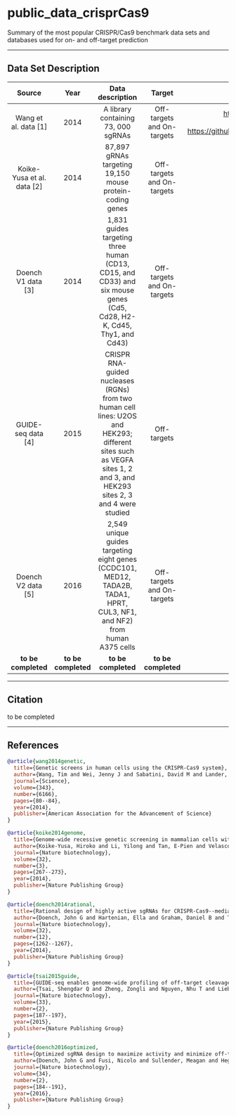 # public_data_crisprCas9

Summary of the most popular CRISPR/Cas9 benchmark data sets and databases used for on- and off-target prediction

------

## Data Set Description

Source | Year | Data description | Target | Original data source & Curated Data |
|:---:|:---:|:---:|:---:|:---:|
|Wang et al. data [1] | 2014 | A library containing 73, 000 sgRNAs | Off-targets and On-targets | https://www.ncbi.nlm.nih.gov/pmc/articles/PMC3972032/#SD2 <br> Direct Download Link: <br> https://github.com/dagrate/public_data_crisprCas9/tree/main/data/wang2014genetic |
| Koike-Yusa et al. data [2] | 2014 | 87,897 gRNAs targeting 19,150 mouse protein-coding genes | Off-targets and On-targets | https://www.ebi.ac.uk/ena/browser/view/PRJEB4038 <br> Direct Download Link: <br> https://www.ebi.ac.uk/ena/browser/view/PRJEB4038 | 
| Doench V1 data [3] | 2014 | 1,831 guides targeting three human (CD13, CD15, and CD33) and six mouse genes (Cd5, Cd28, H2-K, Cd45, Thy1, and Cd43) | Off-targets and On-targets | https://portals.broadinstitute.org/gppx/crispick/public |
| GUIDE-seq data [4] | 2015 | CRISPR RNA-guided nucleases (RGNs) from two human cell lines: U2OS and HEK293; different sites such as VEGFA sites 1, 2 and 3, and HEK293 sites 2, 3 and 4 were studied | Off-targets | https://github.com/tsailabSJ/guideseq/tree/master |
| Doench V2 data [5] | 2016 | 2,549 unique guides targeting eight genes (CCDC101, MED12, TADA2B, TADA1, HPRT, CUL3, NF1, and NF2) from human A375 cells | Off-targets and On-targets | https://www.nature.com/articles/nbt.3437 <br> Direct Download Link <br> https://www.nature.com/articles/nbt.3437#Sec24 |
|**to be completed**|**to be completed**|**to be completed**|**to be completed**|**to be completed**|



------

## Citation

to be completed


------

## References 

```bibtex
@article{wang2014genetic,
  title={Genetic screens in human cells using the CRISPR-Cas9 system},
  author={Wang, Tim and Wei, Jenny J and Sabatini, David M and Lander, Eric S},
  journal={Science},
  volume={343},
  number={6166},
  pages={80--84},
  year={2014},
  publisher={American Association for the Advancement of Science}
}

@article{koike2014genome,
  title={Genome-wide recessive genetic screening in mammalian cells with a lentiviral CRISPR-guide RNA library},
  author={Koike-Yusa, Hiroko and Li, Yilong and Tan, E-Pien and Velasco-Herrera, Martin Del Castillo and Yusa, Kosuke and others},
  journal={Nature biotechnology},
  volume={32},
  number={3},
  pages={267--273},
  year={2014},
  publisher={Nature Publishing Group}
}

@article{doench2014rational,
  title={Rational design of highly active sgRNAs for CRISPR-Cas9--mediated gene inactivation},
  author={Doench, John G and Hartenian, Ella and Graham, Daniel B and Tothova, Zuzana and Hegde, Mudra and Smith, Ian and Sullender, Meagan and Ebert, Benjamin L and Xavier, Ramnik J and Root, David E},
  journal={Nature biotechnology},
  volume={32},
  number={12},
  pages={1262--1267},
  year={2014},
  publisher={Nature Publishing Group}
}

@article{tsai2015guide,
  title={GUIDE-seq enables genome-wide profiling of off-target cleavage by CRISPR-Cas nucleases},
  author={Tsai, Shengdar Q and Zheng, Zongli and Nguyen, Nhu T and Liebers, Matthew and Topkar, Ved V and Thapar, Vishal and Wyvekens, Nicolas and Khayter, Cyd and Iafrate, A John and Le, Long P and others},
  journal={Nature biotechnology},
  volume={33},
  number={2},
  pages={187--197},
  year={2015},
  publisher={Nature Publishing Group}
}

@article{doench2016optimized,
  title={Optimized sgRNA design to maximize activity and minimize off-target effects of CRISPR-Cas9},
  author={Doench, John G and Fusi, Nicolo and Sullender, Meagan and Hegde, Mudra and Vaimberg, Emma W and Donovan, Katherine F and Smith, Ian and Tothova, Zuzana and Wilen, Craig and Orchard, Robert and others},
  journal={Nature biotechnology},
  volume={34},
  number={2},
  pages={184--191},
  year={2016},
  publisher={Nature Publishing Group}
}

```


